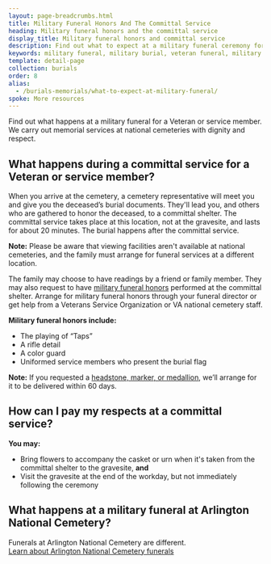 ```yaml
---
layout: page-breadcrumbs.html
title: Military Funeral Honors And The Committal Service
heading: Military funeral honors and the committal service
display_title: Military funeral honors and committal service
description: Find out what to expect at a military funeral ceremony for a Veteran or service member. Learn about military funeral etiquette and how families can choose to have burial honors like the playing of "Taps", a rifle detail, a color guard, and uniformed service members to present the burial flag. 
keywords: military funeral, military burial, veteran funeral, military funeral etiquette
template: detail-page
collection: burials
order: 8
alias:
  - /burials-memorials/what-to-expect-at-military-funeral/
spoke: More resources
---
```


<div class="va-introtext">

Find out what happens at a military funeral for a Veteran or service member. We carry out memorial services at national cemeteries with dignity and respect. 

</div>

## What happens during a committal service for a Veteran or service member?

When you arrive at the cemetery, a cemetery representative will meet you and give you the deceased’s burial documents. They'll lead you, and others who are gathered to honor the deceased, to a committal shelter. The committal service takes place at this location, not at the gravesite, and lasts for about 20 minutes. The burial happens after the committal service.<br>

**Note:** Please be aware that viewing facilities aren't available at national cemeteries, and the family must arrange for funeral services at a different location. 

The family may choose to have readings by a friend or family member. They may also request to have [military funeral honors](https://www.cem.va.gov/CEM/military_funeral_honors.asp) performed at the committal shelter. Arrange for military funeral honors through your funeral director or get help from a Veterans Service Organization or VA national cemetery staff.

**Military funeral honors include:**
- The playing of “Taps”
- A rifle detail
- A color guard
- Uniformed service members who present the burial flag

**Note:** If you requested a [headstone, marker, or medallion](/burials-memorials/memorial-items/headstones-markers-medallions/), we’ll arrange for it to be delivered within 60 days. <br>

## How can I pay my respects at a committal service?

**You may:** 
- Bring flowers to accompany the casket or urn when it's taken from the committal shelter to the gravesite, **and**
- Visit the gravesite at the end of the workday, but not immediately following the ceremony

## What happens at a military funeral at Arlington National Cemetery?

Funerals at Arlington National Cemetery are different. <br>
[Learn about Arlington National Cemetery funerals](http://www.arlingtoncemetery.mil/Funerals/About-Funerals)

